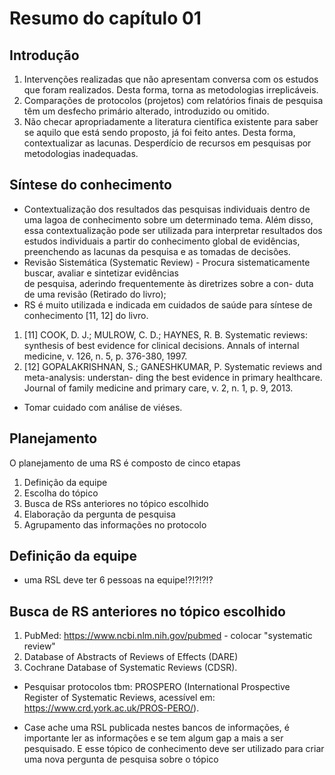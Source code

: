 # Resumo do capítulo 01 

## Introdução
1) Intervenções realizadas que não apresentam conversa com os estudos que foram realizados. Desta forma, torna as metodologias irreplicáveis.
2) Comparações de protocolos (projetos) com relatórios finais de pesquisa têm um desfecho primário alterado, introduzido ou omitido.
3) Não checar apropriadamente a literatura científica existente para saber se aquilo que está sendo proposto, já foi feito antes. Desta forma, contextualizar as lacunas. Desperdício de recursos em pesquisas por metodologias inadequadas.

## Síntese do conhecimento
- Contextualização dos resultados das pesquisas individuais dentro de uma lagoa de conhecimento sobre um determinado tema. Além disso, essa contextualização pode ser utilizada para interpretar resultados dos estudos individuais a partir do conhecimento global de evidências, preenchendo as lacunas da pesquisa e as tomadas de decisões.
- Revisão Sistemática (Systematic Review) - Procura  sistematicamente  buscar,  avaliar  e  sintetizar  evidências  
de pesquisa, aderindo frequentemente às diretrizes sobre a con-
duta de uma revisão (Retirado do livro);
- RS é muito utilizada e indicada em cuidados de saúde para síntese de conhecimento [11, 12] do livro.
1) [11] COOK, D. J.; MULROW, C. D.; HAYNES, R. B. Systematic reviews: synthesis of best evidence for 
clinical decisions. Annals of internal medicine, v. 126, n. 5, p. 376-380, 1997.
2) [12] GOPALAKRISHNAN, S.; GANESHKUMAR, P. Systematic reviews and meta-analysis: understan-
ding the best evidence in primary healthcare. Journal of family medicine and primary care, v. 2, n. 1, p. 9, 2013.
- Tomar cuidado com análise de viéses.

## Planejamento
O planejamento de uma RS é composto de cinco etapas
1) Definição da equipe
2) Escolha do tópico
3) Busca de RSs anteriores no tópico escolhido
4) Elaboração da pergunta de pesquisa
5) Agrupamento das informações no protocolo

## Definição da equipe
- uma RSL deve ter 6 pessoas na equipe!?!?!?!?

## Busca de RS anteriores no tópico escolhido
1) PubMed: https://www.ncbi.nlm.nih.gov/pubmed - colocar "systematic review"
2) Database of Abstracts of Reviews of Effects (DARE)
3) Cochrane Database of Systematic Reviews (CDSR).
- Pesquisar protocolos tbm:  PROSPERO  (International  Prospective  Register  of  Systematic  Reviews,  acessível  em: https://www.crd.york.ac.uk/PROS-PERO/).

- Case ache uma RSL publicada nestes bancos de informações, é importante ler as informações e se tem algum gap a mais a ser pesquisado. E esse tópico de conhecimento deve ser utilizado para criar uma nova pergunta de pesquisa sobre o tópico
